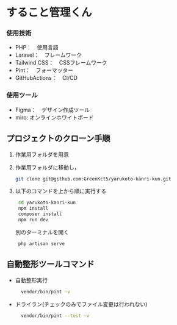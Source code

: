 # すること管理くん
### 使用技術
* PHP：　使用言語
* Laravel：　フレームワーク
* Tailwind CSS：　CSSフレームワーク
* Pint：　フォーマッター
* GitHubActions：　CI/CD
### 使用ツール
* Figma：　デザイン作成ツール
* miro: オンラインホワイトボード

## プロジェクトのクローン手順
1. 作業用フォルダを用意
2. 作業用フォルダに移動し，
   ```bash
   git clone git@github.com:GreenKct5/yarukoto-kanri-kun.git
   ```

4. 以下のコマンドを上から順に実行する
   ```bash
    cd yarukoto-kanri-kun
    npm install
    composer install
    npm run dev
   ```
   別のターミナルを開く
   ```bash
    php artisan serve
   ```

## 自動整形ツールコマンド
* 自動整形実行
  ```bash
    vendor/bin/pint -v
  ```
* ドライラン(チェックのみでファイル変更は行われない)
  ```bash
    vendor/bin/pint --test -v
  ```

